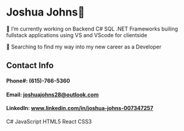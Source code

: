 # Joshua Johns👋
🔭 I’m currently working on Backend C# SQL .NET Frameworks builing fullstack applications using VS and VScode for clientside

🌱 Searching to find my way into my new career as a Developer
## Contact Info
  #### Phone#: (615)-766-5360
  #### Email: joshuajohns28@outlook.com
  #### LinkedIn: www.linkedin.com/in/joshua-johns-007347257
C# JavaScript HTML5 React CSS3
<!--



Here are some ideas to get you started:

- 🔭 I’m currently working on ...
- 🌱 I’m currently learning ...
- 👯 I’m looking to collaborate on ...
- 🤔 I’m looking for help with ...
- 💬 Ask me about ...
- 📫 How to reach me: ...
- 😄 Pronouns: ...
- ⚡ Fun fact: ...
-->
